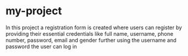 # my-project
In this project a registration form is created where users can register by providing their essential credentials like full name, username, phone number, password, email and gender further using the username and password the user can log in 
